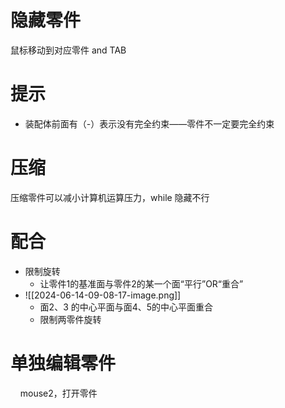 # 隐藏零件
鼠标移动到对应零件 and TAB
# 提示

- 装配体前面有（-）表示没有完全约束——零件不一定要完全约束
# 压缩
压缩零件可以减小计算机运算压力，while 隐藏不行
# 配合

- 限制旋转
    - 让零件1的基准面与零件2的某一个面“平行”OR“重合”
- ![[2024-06-14-09-08-17-image.png]]
    - 面2、3 的中心平面与面4、5的中心平面重合
    - 限制两零件旋转
# 单独编辑零件

    mouse2，打开零件